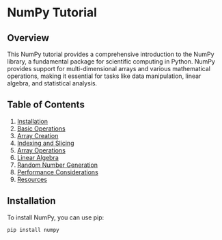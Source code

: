 # NumPy Tutorial

## Overview
This NumPy tutorial provides a comprehensive introduction to the NumPy library, a fundamental package for scientific computing in Python. NumPy provides support for multi-dimensional arrays and various mathematical operations, making it essential for tasks like data manipulation, linear algebra, and statistical analysis.

## Table of Contents
1. [Installation](#installation)
2. [Basic Operations](#basic-operations)
3. [Array Creation](#array-creation)
4. [Indexing and Slicing](#indexing-and-slicing)
5. [Array Operations](#array-operations)
6. [Linear Algebra](#linear-algebra)
7. [Random Number Generation](#random-number-generation)
8. [Performance Considerations](#performance-considerations)
9. [Resources](#resources)

## Installation
To install NumPy, you can use pip:

```bash
pip install numpy
```